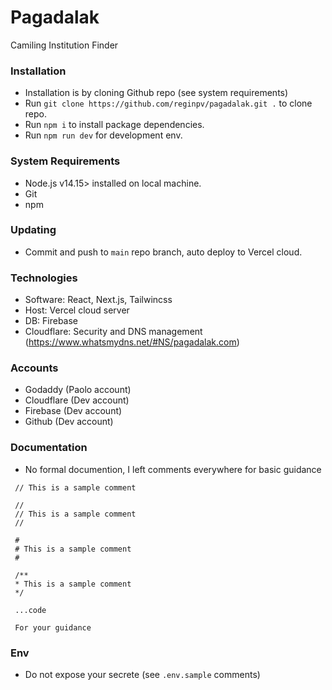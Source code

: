 # Pagadalak

Camiling Institution Finder

### Installation
- Installation is by cloning Github repo (see system requirements)
- Run `git clone https://github.com/reginpv/pagadalak.git .` to clone repo.
- Run `npm i` to install package dependencies.
- Run `npm run dev` for development env.

### System Requirements
- Node.js v14.15> installed on local machine.
- Git
- npm

### Updating
- Commit and push to `main` repo branch, auto deploy to Vercel cloud.

### Technologies
- Software: React, Next.js, Tailwincss
- Host: Vercel cloud server
- DB: Firebase
- Cloudflare: Security and DNS management (https://www.whatsmydns.net/#NS/pagadalak.com)

### Accounts
- Godaddy (Paolo account)
- Cloudflare (Dev account)
- Firebase (Dev account)
- Github (Dev account)

### Documentation
- No formal documention, I left comments everywhere for basic guidance

```
 // This is a sample comment

 //
 // This is a sample comment
 //

 #
 # This is a sample comment
 #

 /**
 * This is a sample comment
 */

 ...code

 For your guidance
```

### Env
- Do not expose your secrete (see `.env.sample` comments)